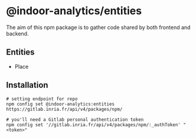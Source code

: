 # @indoor-analytics/entities

The aim of this npm package is to gather code shared by both frontend and backend.

## Entities

* Place

## Installation

```shell script
# setting endpoint for repo
npm config set @indoor-analytics:entities https://gitlab.inria.fr/api/v4/packages/npm/

# you'll need a Gitlab personal authentication token
npm config set '//gitlab.inria.fr/api/v4/packages/npm/:_authToken' "<token>"
```
